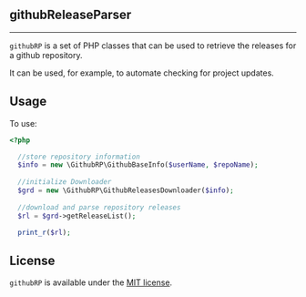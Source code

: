 ## githubReleaseParser ##

---

`githubRP` is a set of PHP classes that can be used to retrieve the releases for a github repository.

It can be used, for example, to automate checking for project updates.

## Usage ##

To use:
```php
<?php

  //store repository information
  $info = new \GithubRP\GithubBaseInfo($userName, $repoName);
  
  //initialize Downloader
  $grd = new \GithubRP\GithubReleasesDownloader($info);
  
  //download and parse repository releases
  $rl = $grd->getReleaseList();

  print_r($rl);
```

## License ##
`githubRP` is available under the <a href="LICENSE">MIT license</a>.
